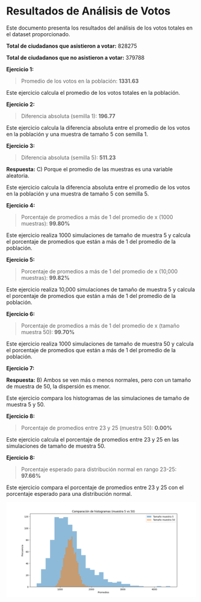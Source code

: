 # Resultados de Análisis de Votos

Este documento presenta los resultados del análisis de los votos totales en el dataset proporcionado.

**Total de ciudadanos que asistieron a votar:** 828275

**Total de ciudadanos que no asistieron a votar:** 379788

**Ejercicio 1:**

> Promedio de los votos en la población: **1331.63**

Este ejercicio calcula el promedio de los votos totales en la población.

**Ejercicio 2:**

> Diferencia absoluta (semilla 1): **196.77**

Este ejercicio calcula la diferencia absoluta entre el promedio de los votos en la población y una muestra de tamaño 5 con semilla 1.

**Ejercicio 3:**

> Diferencia absoluta (semilla 5): **511.23**

**Respuesta:** C) Porque el promedio de las muestras es una variable aleatoria.

Este ejercicio calcula la diferencia absoluta entre el promedio de los votos en la población y una muestra de tamaño 5 con semilla 5.

**Ejercicio 4:**

> Porcentaje de promedios a más de 1 del promedio de x (1000 muestras): **99.80%**

Este ejercicio realiza 1000 simulaciones de tamaño de muestra 5 y calcula el porcentaje de promedios que están a más de 1 del promedio de la población.

**Ejercicio 5:**

> Porcentaje de promedios a más de 1 del promedio de x (10,000 muestras): **99.82%**

Este ejercicio realiza 10,000 simulaciones de tamaño de muestra 5 y calcula el porcentaje de promedios que están a más de 1 del promedio de la población.

**Ejercicio 6:**

> Porcentaje de promedios a más de 1 del promedio de x (tamaño muestra 50): **99.70%**

Este ejercicio realiza 1000 simulaciones de tamaño de muestra 50 y calcula el porcentaje de promedios que están a más de 1 del promedio de la población.

**Ejercicio 7:**

**Respuesta:** B) Ambos se ven más o menos normales, pero con un tamaño de muestra de 50, la dispersión es menor.

Este ejercicio compara los histogramas de las simulaciones de tamaño de muestra 5 y 50.

**Ejercicio 8:**

> Porcentaje de promedios entre 23 y 25 (muestra 50): **0.00%**

Este ejercicio calcula el porcentaje de promedios entre 23 y 25 en las simulaciones de tamaño de muestra 50.

**Ejercicio 8:**

> Porcentaje esperado para distribución normal en rango 23-25: **97.66%**

Este ejercicio compara el porcentaje de promedios entre 23 y 25 con el porcentaje esperado para una distribución normal.

![Comparación de histogramas](histogramas.png)

